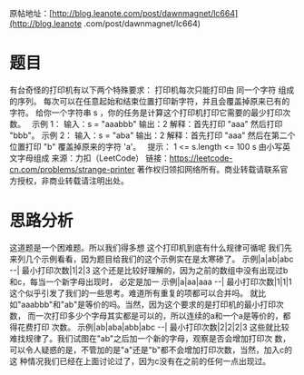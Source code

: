 原帖地址：[http://blog.leanote.com/post/dawnmagnet/lc664](http://blog.leanote
.com/post/dawnmagnet/lc664)
# 题目
有台奇怪的打印机有以下两个特殊要求：
打印机每次只能打印由 同一个字符 组成的序列。
每次可以在任意起始和结束位置打印新字符，并且会覆盖掉原来已有的字符。
给你一个字符串 s ，你的任务是计算这个打印机打印它需要的最少打印次数。
 
示例 1：
    输入：s = "aaabbb"
    输出：2
    解释：首先打印 "aaa" 然后打印 "bbb"。
示例 2：
    输入：s = "aba"
    输出：2
    解释：首先打印 "aaa" 然后在第二个位置打印 "b" 覆盖掉原来的字符 'a'。
 
提示：
    1 <= s.length <= 100
    s 由小写英文字母组成
来源：力扣（LeetCode）
链接：https://leetcode-cn.com/problems/strange-printer
著作权归领扣网络所有。商业转载请联系官方授权，非商业转载请注明出处。
# 思路分析
这道题是一个困难题。所以我们得多想
这个打印机到底有什么规律可循呢
我们先来列几个示例看看，因为题目给我们的这个示例实在是太寒碜了。
示例|a|ab|abc
--|
最小打印次数|1|2|3
这个还是比较好理解的，因为之前的数组中没有出现过b和c，每当一个新字母出现时，
必定是加一
示例|a|aa|aaa
--|
最小打印次数|1|1|1
这个似乎引发了我们的一些思考。难道所有重复的项都可以合并吗。
就比如"aaabbb"和"ab"是等价的吗。当然，因为这个要求的是打印机的最小打印次数，
而一次打印多少个字母其实都是可以的，所以连续的a和一个a是等价的，都得花费打印
次数。
示例|ab|aba|abb|abc
--|
最小打印次数|2|2|2|3
这些就比较难找规律了。我们试图在"ab"之后加一个新的字母，观察是否会增加打印次
数，可以令人疑惑的是，不管加的是"a"还是"b"都不会增加打印次数，当然，加入c的这
种情况我们已经在上面讨论过了，因为c没有在之前的任何一点出现过。